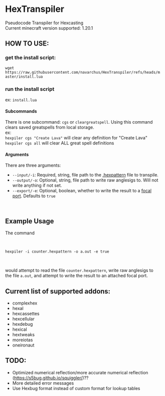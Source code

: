 # HexTranspiler
Pseudocode Transpiler for Hexcasting
<br/>
Current minecraft version supported: 1.20.1

## HOW TO USE:
### get the install script:
`wget https://raw.githubusercontent.com/navarchus/HexTranspiler/refs/heads/master/install.lua`
<br/>
### run the install script
ex: `install.lua`
<br/>
#### Subcommands
There is one subcommand: `cgs` or `cleargreatspell`. Using this command clears saved greatspells from local storage.
<br/>
ex:
<br/>
`hexpiler cgs "Create Lava"` will clear any definition for "Create Lava"
<br/>
`hexpiler cgs all` will clear ALL great spell definitions
<br/>
#### Arguments
There are three arguments:
- `--input/-i`: Required, string, file path to the [.hexpattern](https://marketplace.visualstudio.com/items?itemName=object-Object.hex-casting) file to transpile.
- `--output/-o`: Optional, string, file path to write raw anglesigs to. Will not write anything if not set.
- `--export/-e`: Optional, boolean, whether to write the result to a [focal port](https://github.com/SamsTheNerd/ducky-periphs/wiki/Focal-Port). Defaults to `true`

<br/>

## Example Usage
The command

<br/>

`hexpiler -i counter.hexpattern -o a.out -e true`

<br/>

would attempt to read the file `counter.hexpattern`, write raw anglesigs to the file `a.out`, and attempt to write the result to an attached focal port.

## Current list of supported addons:
- complexhex
- hexal
- hexcassettes
- hexcellular
- hexdebug
- hexical
- hextweaks
- moreiotas
- oneironaut

## TODO:
- Optimized numerical reflection/more accurate numerical reflection (https://s5bug.github.io/squiggler/)??
- More detailed error messages
- Use Hexbug format instead of custom format for lookup tables